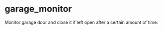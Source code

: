 garage_monitor
==============

Monitor garage door and close it if left open after a certain amount of time.
